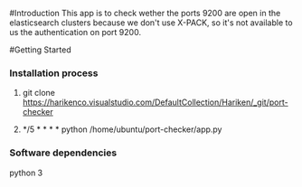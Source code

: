 #Introduction 
This app is to check wether the ports 9200 are open in the elasticsearch clusters because we don't use X-PACK, so it's not
available to us the authentication on port 9200.

#Getting Started
###	Installation process

1. git clone https://harikenco.visualstudio.com/DefaultCollection/Hariken/_git/port-checker

2. */5 * * * * python /home/ubuntu/port-checker/app.py

###	Software dependencies
python 3